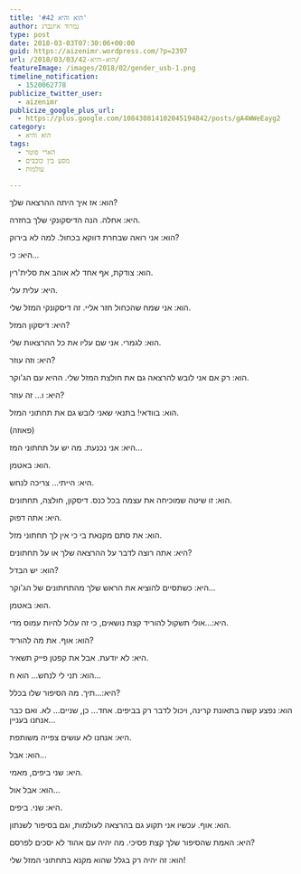 ```yaml
---
title: 'הוא והיא #42'
author: נמרוד איזנברג
type: post
date: 2018-03-03T07:30:06+00:00
guid: https://aizenimr.wordpress.com/?p=2397
url: /2018/03/03/הוא-והיא-42/
featureImage: /images/2018/02/gender_usb-1.png
timeline_notification:
  - 1520062778
publicize_twitter_user:
  - aizenimr
publicize_google_plus_url:
  - https://plus.google.com/108430814102045194842/posts/gA4WWeEayg2
category:
  - הוא והיא
tags:
  - הארי פוטר
  - מסע בין כוכבים
  - עולמות

---
```

הוא: אז איך היתה ההרצאה שלך?

היא: אחלה. הנה הדיסקונקי שלך בחזרה.

הוא: אני רואה שבחרת דווקא בכחול. למה לא בירוק?

היא: כי...

הוא: צודקת, אף אחד לא אוהב את סלית'רין.

היא: עלית עלי.

הוא: אני שמח שהכחול חזר אליי. זה דיסקונקי המזל שלי.

היא: דיסקון המזל?

הוא: לגמרי. אני שם עליו את כל ההרצאות שלי.

היא: וזה עוזר?

הוא: רק אם אני לובש להרצאה גם את חולצת המזל שלי. ההיא עם הג'וקר.

היא: ו... זה עוזר?

הוא: בוודאי! בתנאי שאני לובש גם את תחתוני המזל.

(פאוזה)

היא: אני נכנעת. מה יש על תחתוני המז...

הוא: באטמן.

היא: הייתי... צריכה לנחש.

הוא: זו שיטה שמוכיחה את עצמה בכל כנס. דיסקון, חולצה, תחתונים.

היא: אתה דפוק.

הוא: את סתם מקנאת בי כי אין לך תחתוני מזל.

היא: אתה רוצה לדבר על ההרצאה שלך או על תחתונים?

הוא: יש הבדל?

היא: כשתסיים להוציא את הראש שלך מהתחתונים של הג'וקר...

הוא: באטמן.

היא:...אולי תשקול להוריד קצת נושאים, כי זה עלול להיות עמוס מדי.

הוא: אוף. את מה להוריד?

היא: לא יודעת. אבל את קפטן פייק תשאיר.

הוא: תני לי לנחש... הוא ח...

היא:...תיך. מה הסיפור שלו בכלל?

הוא: נפצע קשה בתאונת קרינה, ויכול לדבר רק בביפים. אחד... כן, שניים... לא. ואם כבר אנחנו בעניין...

היא: אנחנו לא עושים צפייה משותפת.

הוא: אבל...

היא: שני ביפים, מאמי.

הוא: אבל אול...

היא: שני. ביפים.

הוא: אוף. עכשיו אני תקוע גם בהרצאה לעולמות, וגם בסיפור לשנתון.

היא: האמת שהסיפור שלך קצת פסיכי. מה יהיה עם אהוד לא יסכים לפרסם?

הוא: זה יהיה רק בגלל שהוא מקנא בתחתוני המזל שלי!